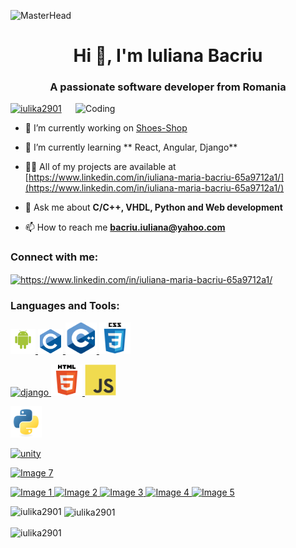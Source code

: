 ![MasterHead](https://user-images.githubusercontent.com/74038190/213910845-af37a709-8995-40d6-be59-724526e3c3d7.gif)

<h1 align="center">Hi 👋, I'm Iuliana Bacriu</h1>
<h3 align="center">A passionate software developer from Romania</h3>
<img align="right" alt="Coding" width=400 src="https://tenor.com/view/coding-gif-4706460855862906629">

<p align="left">
    <a href="https://github.com/ryo-ma/github-profile-trophy">
        <img src="https://github-profile-trophy.vercel.app/?username=iulika2901" alt="iulika2901" />
    </a>
</p>

- 🔭 I’m currently working on [Shoes-Shop](https://github.com/Iulika2901/shoes-shop)

- 🌱 I’m currently learning ** React, Angular, Django**

- 👨‍💻 All of my projects are available at [https://www.linkedin.com/in/iuliana-maria-bacriu-65a9712a1/](https://www.linkedin.com/in/iuliana-maria-bacriu-65a9712a1/)

- 💬 Ask me about **C/C++, VHDL, Python and Web development**

- 📫 How to reach me **bacriu.iuliana@yahoo.com**

<h3 align="left">Connect with me:</h3>
<p align="left">
<a href="https://linkedin.com/in/https://www.linkedin.com/in/iuliana-maria-bacriu-65a9712a1/" target="blank"><img align="center" src="https://raw.githubusercontent.com/rahuldkjain/github-profile-readme-generator/master/src/images/icons/Social/linked-in-alt.svg" alt="https://www.linkedin.com/in/iuliana-maria-bacriu-65a9712a1/" height="30" width="40" /></a>
</p>

<h3 align="left">Languages and Tools:</h3>
<p align="left"> <a href="https://developer.android.com" target="_blank" rel="noreferrer"> <img src="https://raw.githubusercontent.com/devicons/devicon/master/icons/android/android-original-wordmark.svg" alt="android" width="40" height="40"/> </a> <a href="https://www.cprogramming.com/" target="_blank" rel="noreferrer"> <img src="https://raw.githubusercontent.com/devicons/devicon/master/icons/c/c-original.svg" alt="c" width="40" height="40"/> </a> <a href="https://www.w3schools.com/cpp/" target="_blank" rel="noreferrer"> <img src="https://raw.githubusercontent.com/devicons/devicon/master/icons/cplusplus/cplusplus-original.svg" alt="cplusplus" width="50" height="50"/> </a> <a href="https://www.w3schools.com/css/" target="_blank" rel="noreferrer"> <img src="https://raw.githubusercontent.com/devicons/devicon/master/icons/css3/css3-original-wordmark.svg" alt="css3" width="50" height="50"/> </a>

<a href="https://images.app.goo.gl/3EWVcHhcgzMFLc8A9" alt="vhdl" width="40" height="40"/> </a>

 <a href="https://www.djangoproject.com/" target="_blank" rel="noreferrer"> <img src="https://cdn.worldvectorlogo.com/logos/django.svg" alt="django" width="40" height="40"/> </a> <a href="https://www.w3.org/html/" target="_blank" rel="noreferrer"> <img src="https://raw.githubusercontent.com/devicons/devicon/master/icons/html5/html5-original-wordmark.svg" alt="html5" width="50" height="50"/> </a>
 <a href="https://developer.mozilla.org/en-US/docs/Web/JavaScript" target="_blank" rel="noreferrer"> <img src="https://raw.githubusercontent.com/devicons/devicon/master/icons/javascript/javascript-original.svg" alt="javascript" width="50" height="50"/> </a> 

 
 <a href="https://www.python.org" target="_blank" rel="noreferrer"> <img src="https://raw.githubusercontent.com/devicons/devicon/master/icons/python/python-original.svg" alt="python" width="50" height="50"/> </a>

 
 <a href="https://unity.com/" target="_blank" rel="noreferrer"> <img src="https://www.vectorlogo.zone/logos/unity3d/unity3d-icon.svg" alt="unity" width="40" height="40"/> </a>

 
 <a href="https://unity.com/" target="_blank" rel="noreferrer"><a href="https://unity.com/" target="_blank" rel="noreferrer">
        <img src="https://github.com/user-attachments/assets/2e3a1e46-edae-4fe5-8ffb-033a6f0e1640" alt="Image 7" width="40" height="40" />
    </a>

 <a href="https://www.python.org" target="_blank" rel="noreferrer">
        <img src="https://github.com/user-attachments/assets/8f101509-699b-4135-8aab-f7c5062ddfbb" alt="Image 1" width="40" height="40" />
    </a>

 <a href="https://www.python.org" target="_blank" rel="noreferrer">
        <img src="https://github.com/user-attachments/assets/95f12589-9e41-46c2-9c7e-157ca40e52fe" alt="Image 2" width="40" height="40" />
    </a>

 <a href="https://www.python.org" target="_blank" rel="noreferrer">
        <img src="https://github.com/user-attachments/assets/da5e4913-43bd-4056-939f-93c62539d92b" alt="Image 3" width="40" height="40" />
    </a>

 <a href="https://www.python.org" target="_blank" rel="noreferrer">    
        <img src="https://github.com/user-attachments/assets/1a6142c8-07bb-4b50-84bc-d6c9386263d1" alt="Image 4" width="40" height="40" />
    </a>

 <a href="https://www.python.org" target="_blank" rel="noreferrer">
        <img src="https://github.com/user-attachments/assets/3395d3b3-69de-42d8-b353-1ff81a1f01b5" alt="Image 5" width="40" height="40" />
    </a>



<p><img align="left" src="https://github.com/Iulika2901/Iulika2901/edit/main/README.md" alt="iulika2901" /></p>

<p>&nbsp;<img align="center" src="https://github-readme-stats.vercel.app/api?username=iulika2901&show_icons=true&locale=en" alt="iulika2901" /></p>

<p><img align="center" src="https://github-readme-streak-stats.herokuapp.com/?user=iulika2901&" alt="iulika2901" /></p>
